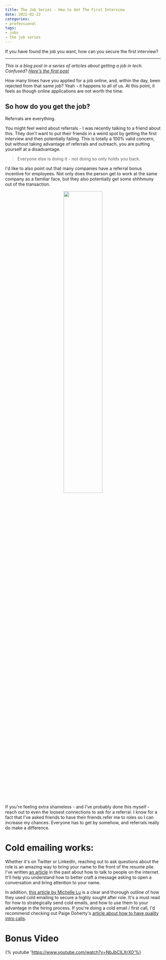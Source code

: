 ```yaml
---
title: The Job Series - How to Get The First Interview
date: 2022-02-22
categories:
- professional
tags:
- jobs
- the job series
---
```


If you have found the job you want, how can you secure the first interview? 

---


*This is a blog post in a series of articles about getting a job in tech. Confused? [Here's the first post](http://blog.ali.dev/professional/2021/07/06/the-job-series/)*

How many times have you applied for a job online, and, within the day, been rejected from that same job? Yeah - it happens to all of us. At this point, it feels as though online applications are not worth the time.

## So how do you get the job?

Referrals are everything.

You might feel weird about referrals - I was recently talking to a friend about this. They don't want to put their friends in a weird spot by getting the first interview and then potentially failing.
This is totally a 100% valid concern, but without taking advantage of referrals and outreach, you are putting yourself at a disadvantage. 

> Everyone else is doing it - not doing so only holds you back.

I'd like to also point out that many companies have a referral bonus incentive for employees. Not only does the person get to work at the same company as a familiar face, but they also potentially get some shhhmuny out of the transaction.


<center><img width="50%" style="width:50%" src="https://i.giphy.com/media/1AdZbGktpdj3M81HtK/giphy.gif"></center>

<br/>


If you're feeling extra shameless - and I've probably done this myself - reach out to even the loosest connections to ask for a referral. I know for a fact that I've asked friends to have their friends refer me to roles so I can increase my chances. Everyone has to get by somehow, and referrals really do make a difference.


# Cold emailing works:
Whether it's on Twitter or LinkedIn, reaching out to ask questions about the role is an amazing way to bring your name to the front of the resume pile. I've written [an article](https://blog.ali.dev/professional/2019/01/20/cold-tweet/) in the past about how to talk to people on the internet. It'll help you understand how to better craft a message asking to open a conversation and bring attention to your name.


In addition, [this article by Michelle Lu](https://medium.com/swlh/cold-calling-works-how-to-get-a-job-without-a-single-online-application-2536b64c219e) is a clear and thorough outline of how they used cold emailing to secure a highly sought after role. It's a must read for how to strategically send cold emails, and how to use them to your advantage in the hiring process. 
If you're doing a cold email / first call, I'd recommend checking out Paige Doherty's [article about how to have quality intro calls](https://paigefinndoherty.com/2020/08/21/on-quality-conversations-how-to-have-intro-calls-that-dont-suck/). 

# Bonus Video


{% youtube 'https://www.youtube.com/watch?v=NbJbCILXrX0'%}

